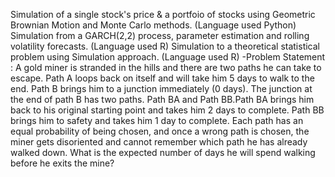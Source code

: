 Simulation of a single stock's price & a portfoio of stocks using Geometric Brownian Motion and Monte Carlo methods. (Language used Python)
Simulation from a GARCH(2,2) process, parameter estimation and rolling volatility forecasts. (Language used R)
Simulation to a theoretical statistical problem using Simulation approach. (Language used R)
 -Problem Statement : 
A gold miner is stranded in the hills and there are two paths he can take to escape. Path A loops back on itself and will take him 5 days to walk to the end. Path B brings him to a junction immediately (0 days). The junction at the end of path B has two paths. Path BA and Path BB.Path BA brings him back to his original starting point and takes him 2 days to complete. Path BB brings him to safety and takes him 1 day to complete. Each path has an equal probability of being chosen, and once a wrong path is chosen, the miner gets disoriented and cannot remember which path he has already walked down. What is the expected number of days he will spend walking before he exits the mine?
